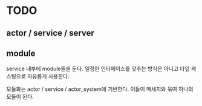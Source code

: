 # TODO

## actor / service / server




## module

service 내부에 module들을 둔다. 일정한 인터페이스를 맞추는 방식은 아니고 
타잎 캐스팅으로 자유롭게 사용한다. 

모듈화는 actor / service / actor_system에 기반한다. 
이들이 메세지와 묶여 하나의 모듈이 된다. 



